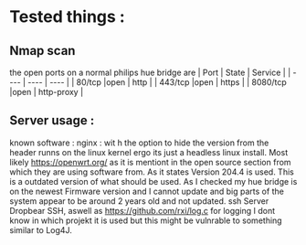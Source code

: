 # Tested things :

## Nmap scan
the open ports on a normal philips hue bridge are 
| Port | State | Service |
| ---- | ---- | ---- | 
| 80/tcp |open | http | 
| 443/tcp |open | https |
| 8080/tcp |open | http-proxy |

## Server usage :
known software :
nginx : wit h the option to hide the version from the header
runns on the linux kernel ergo its just a headless linux install. Most likely https://openwrt.org/ as it is mentiont in the open source section from which they are using software from. As it states Version 204.4 is used. This is a outdated version of what should be used. As I checked my hue bridge is on the newest Firmware version and I cannot update and big parts of the system appear to be around 2 years old and not updated.
ssh Server Dropbear SSH, aswell as https://github.com/rxi/log.c for logging I dont know in which projekt it is used but this might be vulnrable to something similar to Log4J. 
